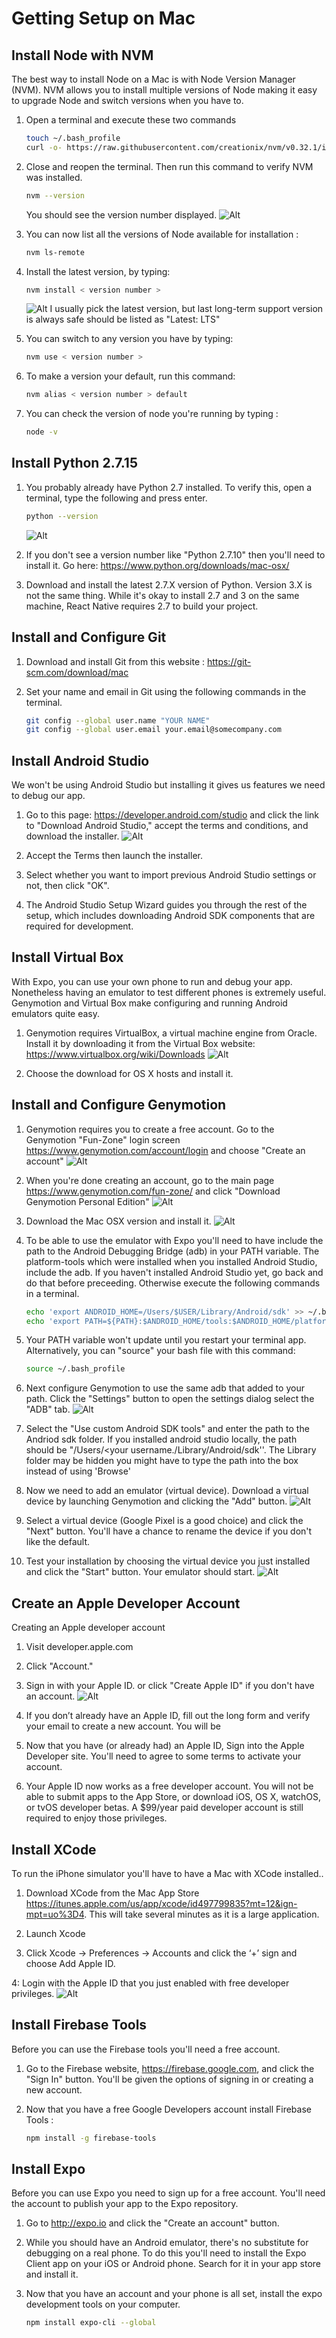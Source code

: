 # Getting Setup on Mac

## Install Node with NVM
The best way to install Node on a Mac is with Node Version Manager (NVM). NVM allows you to install multiple versions of Node making it easy to upgrade Node and switch versions when you have to.

1. Open a terminal and execute these two commands

    ```bash
    touch ~/.bash_profile
    curl -o- https://raw.githubusercontent.com/creationix/nvm/v0.32.1/install.sh | bash
    ```

2. Close and reopen the terminal. Then run this command to verify NVM was installed.
    ```bash
    nvm --version
    ```
    You should see the version number displayed.
        ![Alt](assets/mac/nvm-version.png "nvm -version results")
        
3. You can now list all the versions of Node available for installation :
    ```bash
    nvm ls-remote
    ```

4. Install the latest version, by typing:
    ```bash
    nvm install < version number >
    ```
    ![Alt](assets/mac/nvm-ls-remote.png "nvm ls-remote results")
    I usually pick the latest version, but last long-term support  version is always safe should be listed as "Latest: LTS"

5. You can switch to any version you have by typing:
    ```bash
    nvm use < version number >
    ```

6. To make a version your default, run this command:
    ```bash
    nvm alias < version number > default
    ```

7. You can check the version of node you're running by typing :
    ```bash
    node -v
    ```

## Install Python 2.7.15 

1. You probably already have Python 2.7 installed. To verify this, open a terminal, type the following and press enter.
    ```bash
    python --version
    ```
    ![Alt](assets/mac/python-version.png "python version results")
2. If you don't see a version number like "Python 2.7.10"  then you'll need to install it.
    Go here: https://www.python.org/downloads/mac-osx/
    
3. Download and install the latest 2.7.X version of Python. Version 3.X is not the same thing. While it's okay to install 2.7 and 3 on the same machine, React Native requires 2.7 to build your project.


## Install and Configure Git
1. Download and install Git from this website : https://git-scm.com/download/mac

2. Set your name and email in Git using the following commands in the terminal.
    ```bash
    git config --global user.name "YOUR NAME"
    git config --global user.email your.email@somecompany.com
    ```

## Install Android Studio
We won't be using Android Studio but installing it gives us features we need to debug our app.

1. Go to this page: https://developer.android.com/studio  and click the link to "Download Android Studio,"  accept the terms and conditions, and download the installer.
    ![Alt](assets/mac/android-studio-download.png "Android Studio Download Site")

2. Accept the Terms then launch the installer.

3. Select whether you want to import previous Android Studio settings or not, then click "OK".

4. The Android Studio Setup Wizard guides you through the rest of the setup, which includes downloading Android SDK components that are required for development.

## Install Virtual Box

With Expo, you can use your own phone to run and debug your app. Nonetheless having an emulator to test different phones is extremely useful. Genymotion and Virtual Box make configuring and running Android emulators quite easy.

1. Genymotion requires VirtualBox, a virtual machine engine from Oracle. Install it by downloading it from the Virtual Box website: https://www.virtualbox.org/wiki/Downloads
    ![Alt](assets/mac/virtual-box-download.png "Virtual Box Site")
    
2. Choose the download for OS X hosts and install it.

## Install and Configure Genymotion

1. Genymotion requires you to create a free account. Go to the Genymotion "Fun-Zone" login screen https://www.genymotion.com/account/login and choose "Create an account"
    ![Alt](assets/mac/genymotion-create-account.png "Create Genymotion Account")

2. When you're done creating an account, go to the main page https://www.genymotion.com/fun-zone/  and click "Download Genymotion Personal Edition"
    ![Alt](assets/mac/genymotion-main-site.png "Genymotion")
    
3. Download the Mac OSX version and install it.
    ![Alt](assets/mac/genymotion-download-screen.png "Download Genymotion")
    
    
4. To be able to use the emulator with Expo you'll need to have include the path to the Android Debugging Bridge (adb)  in your PATH variable. The platform-tools which were installed when you installed Android Studio, include the adb. If you haven't installed Android Studio yet, go back and do that before preceeding. Otherwise execute the following commands in a terminal.
    ```bash
    echo 'export ANDROID_HOME=/Users/$USER/Library/Android/sdk' >> ~/.bash_profile
    echo 'export PATH=${PATH}:$ANDROID_HOME/tools:$ANDROID_HOME/platform-tools' >> ~/.bash_profile
    ```

5. Your PATH variable won't update until you restart your terminal app. Alternatively, you can "source" your bash file with this command:
    ```bash
    source ~/.bash_profile
    ```

6. Next configure Genymotion to use the same adb that added to your path. Click the "Settings" button to open the settings dialog select the "ADB" tab.
    ![Alt](assets/mac/genymotion-adb-tab.png "Genymotion ADB")
    
7. Select the "Use custom Android SDK tools" and enter the path to the Andriod sdk folder. If you installed android studio locally, the path should be "/Users/<your username./Library/Android/sdk''. The Library folder may be hidden you might have to type the path into the box instead of using 'Browse'

8. Now we need to add an emulator (virtual device). Download a virtual device by launching Genymotion and clicking the "Add" button.
    ![Alt](assets/mac/genymotion-your-virtual-devices-screen.png "Genymotion Virtual Devices")

9. Select a virtual device (Google Pixel is a good choice) and click the "Next" button. You'll have a chance to rename the device if you don't like the default.

10. Test your installation by choosing the virtual device you just installed and click the "Start" button. Your emulator should start.
    ![Alt](assets/mac/emulator.png "Genymotion Emulator")
    
## Create an Apple Developer Account

Creating an Apple developer account

1. Visit developer.apple.com

2. Click "Account."

3. Sign in with your Apple ID. or click "Create Apple ID" if you don't have an account.
    ![Alt](assets/mac/apple-dev-create-id.png "Apple Developer Account Site")

4. If you don’t already have an Apple ID, fill out the long form and verify your email to create a new account. You will be 

5. Now that you have (or already had) an Apple ID, Sign into the Apple Developer site. You'll need to agree to some terms to activate your account.

6. Your Apple ID now works as a free developer account. You will not be able to submit apps to the App Store, or download iOS, OS X, watchOS, or tvOS developer betas. A $99/year paid developer account is still required to enjoy those privileges.

## Install XCode

To run the iPhone simulator you'll have to have a Mac with XCode installed..

1. Download XCode from the Mac App Store 
https://itunes.apple.com/us/app/xcode/id497799835?mt=12&ign-mpt=uo%3D4.
This will take several minutes as it is a large application.

2. Launch Xcode

3. Click Xcode → Preferences → Accounts and click the ‘+’ sign and choose Add Apple ID.

4: Login with the Apple ID that you just enabled with free developer privileges.
    ![Alt](assets/mac/add-account-xcode.png "Add Account to Xcode")

## Install Firebase Tools

Before you can use the Firebase tools you'll need a free account. 

1. Go to the Firebase website, https://firebase.google.com, and click the "Sign In" button. You'll be given the options of signing in or creating a new account.

2. Now that you have a free Google Developers account install Firebase Tools :
    ```bash
    npm install -g firebase-tools
    ```
## Install Expo

Before you can use Expo you need to sign up for a free account. You'll need the account to publish your app to the Expo repository.

1. Go to http://expo.io and click the "Create an account" button.

2. While you should have an Android emulator, there's no substitute for debugging on a real phone. To do this you'll need to install the Expo Client app on your iOS or Android phone. Search for it in your app store and install it.

3. Now that you have an account and your phone is all set, install the expo development tools on your computer.
    ```bash
    npm install expo-cli --global
    ```